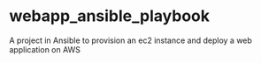 # webapp_ansible_playbook
A project in Ansible to provision an ec2 instance and deploy a web application on AWS
